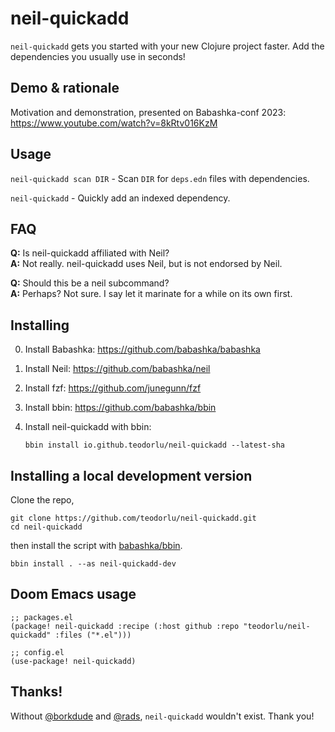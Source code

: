 # neil-quickadd

`neil-quickadd` gets you started with your new Clojure project faster.
Add the dependencies you usually use in seconds!

## Demo & rationale

Motivation and demonstration, presented on Babashka-conf 2023: https://www.youtube.com/watch?v=8kRtv016KzM

## Usage

`neil-quickadd scan DIR` - Scan `DIR` for `deps.edn` files with dependencies.

`neil-quickadd` - Quickly add an indexed dependency.

## FAQ

**Q:** Is neil-quickadd affiliated with Neil?
<br>
**A:** Not really. neil-quickadd uses Neil, but is not endorsed by Neil.

**Q:** Should this be a neil subcommand?
<br>
**A:** Perhaps? Not sure. I say let it marinate for a while on its own first.

## Installing

0. Install Babashka: https://github.com/babashka/babashka
1. Install Neil: https://github.com/babashka/neil
2. Install fzf: https://github.com/junegunn/fzf
3. Install bbin: https://github.com/babashka/bbin
4. Install neil-quickadd with bbin:

   ```
   bbin install io.github.teodorlu/neil-quickadd --latest-sha
   ```


## Installing a local development version

Clone the repo,

    git clone https://github.com/teodorlu/neil-quickadd.git
    cd neil-quickadd
        
then install the script with [babashka/bbin][babashka-bbin].

    bbin install . --as neil-quickadd-dev

[babashka-bbin]: https://github.com/babashka/bbin

## Doom Emacs usage

```emacs-lisp
;; packages.el
(package! neil-quickadd :recipe (:host github :repo "teodorlu/neil-quickadd" :files ("*.el")))

;; config.el
(use-package! neil-quickadd)
```

## Thanks!

Without [@borkdude][borkdude] and [@rads][rads], `neil-quickadd` wouldn't exist. Thank you!

[borkdude]: https://github.com/borkdude/
[rads]: https://github.com/rads/
